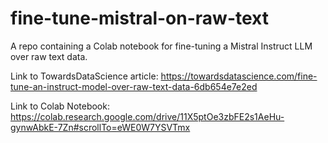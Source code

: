 # fine-tune-mistral-on-raw-text
A repo containing a Colab notebook for fine-tuning a Mistral Instruct LLM over raw text data. 

Link to TowardsDataScience article: https://towardsdatascience.com/fine-tune-an-instruct-model-over-raw-text-data-6db654e7e2ed

Link to Colab Notebook: https://colab.research.google.com/drive/11X5ptOe3zbFE2s1AeHu-gynwAbkE-7Zn#scrollTo=eWE0W7YSVTmx
